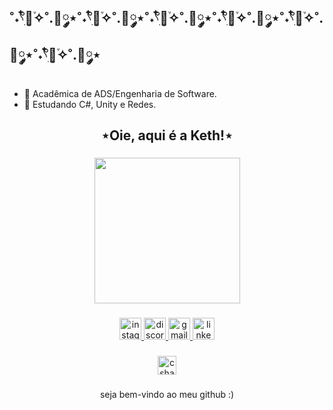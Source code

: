 ## ˚˖𓍢ִ໋🌷͙֒✧˚.🎀༘⋆˚˖𓍢ִ໋🌷͙֒✧˚.🎀༘⋆˚˖𓍢ִ໋🌷͙֒✧˚.🎀༘⋆˚˖𓍢ִ໋🌷͙֒✧˚.🎀༘⋆˚˖𓍢ִ໋🌷͙֒✧˚.🎀༘⋆˚˖𓍢ִ໋🌷͙֒✧˚.🎀༘⋆

- 🔭 Acadêmica de ADS/Engenharia de Software.
- 🌱 Estudando C#, Unity e Redes.
  
  
<h2 align="center">⋆Oie, aqui é a Keth!⋆ </h2>

###

<div align="center">
  <img height="233" src="https://images-wixmp-ed30a86b8c4ca887773594c2.wixmp.com/f/af49d886-a571-4401-94db-12e7e48b7dd8/dew09ll-97a15e2e-a721-417d-9e74-1e01a949de4d.gif?token=eyJ0eXAiOiJKV1QiLCJhbGciOiJIUzI1NiJ9.eyJzdWIiOiJ1cm46YXBwOjdlMGQxODg5ODIyNjQzNzNhNWYwZDQxNWVhMGQyNmUwIiwiaXNzIjoidXJuOmFwcDo3ZTBkMTg4OTgyMjY0MzczYTVmMGQ0MTVlYTBkMjZlMCIsIm9iaiI6W1t7InBhdGgiOiJcL2ZcL2FmNDlkODg2LWE1NzEtNDQwMS05NGRiLTEyZTdlNDhiN2RkOFwvZGV3MDlsbC05N2ExNWUyZS1hNzIxLTQxN2QtOWU3NC0xZTAxYTk0OWRlNGQuZ2lmIn1dXSwiYXVkIjpbInVybjpzZXJ2aWNlOmZpbGUuZG93bmxvYWQiXX0.tvx_BO4hkD4sE2vg_vtRwhVFChj4Pr5Gf-uTDV2c2n0"  />
</div>

###

<div align="center">
  <a href="https://www.instagram.com/kethelynjanuskevicius?igsh=ZjB1M3JmdmZzcXZm&utm_source=qr" target="_blank">
    <img src="https://img.shields.io/static/v1?message=Instagram&logo=instagram&label=&color=E4405F&logoColor=white&labelColor=&style=for-the-badge" height="35" alt="instagram logo"  />
  </a>
  <a href="1081742268823765012" target="_blank">
    <img src="https://img.shields.io/static/v1?message=Discord&logo=discord&label=&color=7289DA&logoColor=white&labelColor=&style=for-the-badge" height="35" alt="discord logo"  />
  </a>
  <a href="kethelyn_jan@outlook.com" target="_blank">
    <img src="https://img.shields.io/static/v1?message=Gmail&logo=gmail&label=&color=D14836&logoColor=white&labelColor=&style=for-the-badge" height="35" alt="gmail logo"  />
  </a>
  <a href="https://www.linkedin.com/in/kethelyn-januskevicius-0496ab27b?utm_source=share&utm_campaign=share_via&utm_content=profile&utm_medium=ios_app" target="_blank">
    <img src="https://img.shields.io/static/v1?message=LinkedIn&logo=linkedin&label=&color=0077B5&logoColor=white&labelColor=&style=for-the-badge" height="35" alt="linkedin logo"  />
  </a>
</div>

###

<div align="center">
  <img src="https://cdn.jsdelivr.net/gh/devicons/devicon/icons/csharp/csharp-original.svg" height="30" alt="csharp logo"  />
</div>

###

<div align="center">
</div>

###

<p align="center">seja bem-vindo ao meu github :)</p>

###
